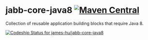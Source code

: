 # jabb-core-java8 [![Maven Central](https://maven-badges.herokuapp.com/maven-central/net.sf.jabb/jabb-core-java8/badge.svg)](https://maven-badges.herokuapp.com/maven-central/net.sf.jabb/jabb-core-java8)

Collection of reusable application building blocks that require Java 8.




[![Codeship Status for james-hu/jabb-core-java8](https://codeship.com/projects/bba807c0-a5f8-0132-667d-0e35fa3a3375/status?branch=master)](https://codeship.com/projects/66886)